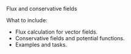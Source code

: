 Flux and conservative fields

What to include:
- Flux calculation for vector fields.
- Conservative fields and potential functions.
- Examples and tasks.
